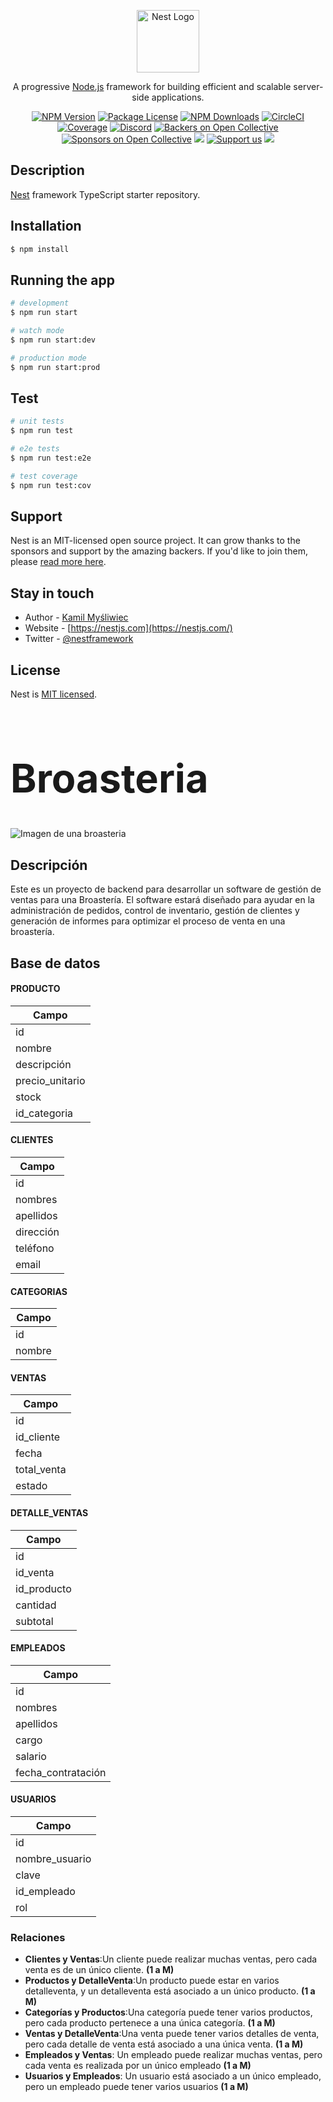 <p align="center">
  <a href="http://nestjs.com/" target="blank"><img src="https://nestjs.com/img/logo-small.svg" width="100" alt="Nest Logo" /></a>
</p>

[circleci-image]: https://img.shields.io/circleci/build/github/nestjs/nest/master?token=abc123def456
[circleci-url]: https://circleci.com/gh/nestjs/nest

  <p align="center">A progressive <a href="http://nodejs.org" target="_blank">Node.js</a> framework for building efficient and scalable server-side applications.</p>
    <p align="center">
<a href="https://www.npmjs.com/~nestjscore" target="_blank"><img src="https://img.shields.io/npm/v/@nestjs/core.svg" alt="NPM Version" /></a>
<a href="https://www.npmjs.com/~nestjscore" target="_blank"><img src="https://img.shields.io/npm/l/@nestjs/core.svg" alt="Package License" /></a>
<a href="https://www.npmjs.com/~nestjscore" target="_blank"><img src="https://img.shields.io/npm/dm/@nestjs/common.svg" alt="NPM Downloads" /></a>
<a href="https://circleci.com/gh/nestjs/nest" target="_blank"><img src="https://img.shields.io/circleci/build/github/nestjs/nest/master" alt="CircleCI" /></a>
<a href="https://coveralls.io/github/nestjs/nest?branch=master" target="_blank"><img src="https://coveralls.io/repos/github/nestjs/nest/badge.svg?branch=master#9" alt="Coverage" /></a>
<a href="https://discord.gg/G7Qnnhy" target="_blank"><img src="https://img.shields.io/badge/discord-online-brightgreen.svg" alt="Discord"/></a>
<a href="https://opencollective.com/nest#backer" target="_blank"><img src="https://opencollective.com/nest/backers/badge.svg" alt="Backers on Open Collective" /></a>
<a href="https://opencollective.com/nest#sponsor" target="_blank"><img src="https://opencollective.com/nest/sponsors/badge.svg" alt="Sponsors on Open Collective" /></a>
  <a href="https://paypal.me/kamilmysliwiec" target="_blank"><img src="https://img.shields.io/badge/Donate-PayPal-ff3f59.svg"/></a>
    <a href="https://opencollective.com/nest#sponsor"  target="_blank"><img src="https://img.shields.io/badge/Support%20us-Open%20Collective-41B883.svg" alt="Support us"></a>
  <a href="https://twitter.com/nestframework" target="_blank"><img src="https://img.shields.io/twitter/follow/nestframework.svg?style=social&label=Follow"></a>
</p>
  <!--[![Backers on Open Collective](https://opencollective.com/nest/backers/badge.svg)](https://opencollective.com/nest#backer)
  [![Sponsors on Open Collective](https://opencollective.com/nest/sponsors/badge.svg)](https://opencollective.com/nest#sponsor)-->

## Description


[Nest](https://github.com/nestjs/nest) framework TypeScript starter repository.

## Installation

```bash
$ npm install
```

## Running the app

```bash
# development
$ npm run start

# watch mode
$ npm run start:dev

# production mode
$ npm run start:prod
```

## Test

```bash
# unit tests
$ npm run test

# e2e tests
$ npm run test:e2e

# test coverage
$ npm run test:cov
```

## Support

Nest is an MIT-licensed open source project. It can grow thanks to the sponsors and support by the amazing backers. If you'd like to join them, please [read more here](https://docs.nestjs.com/support).

## Stay in touch

- Author - [Kamil Myśliwiec](https://kamilmysliwiec.com)
- Website - [https://nestjs.com](https://nestjs.com/)
- Twitter - [@nestframework](https://twitter.com/nestframework)

## License
Nest is [MIT licensed](LICENSE).








<p align="center">
  <h1 style="font-size: 4.5em;">Broasteria</h1>
</p>



![Imagen de una broasteria](https://cdn.pixabay.com/photo/2021/07/17/00/56/broaster-6472037_1280.jpg)


## Descripción
Este es un proyecto de backend para desarrollar un software de gestión de ventas para una Broastería. El software estará diseñado para ayudar en la administración de pedidos, control de inventario, gestión de clientes y generación de informes para optimizar el proceso de venta en una broastería.

## Base de datos



#### PRODUCTO
| Campo                        
|-----------------
| id                    
| nombre                
| descripción        
| precio_unitario 
| stock                    
| id_categoria             

#### CLIENTES
| Campo                  
|------------
| id               
| nombres            
| apellidos     
| dirección       
| teléfono     
| email       

#### CATEGORIAS
| Campo                
|-------------
| id                
| nombre          


#### VENTAS
| Campo                     
|--------------
| id                
| id_cliente            
| fecha             
| total_venta         
| estado       
#### DETALLE_VENTAS
| Campo                    
|-------------
| id                 
| id_venta               
| id_producto            
| cantidad            
| subtotal      

#### EMPLEADOS
| Campo                   
|------------------
| id                        
| nombres                
| apellidos             
| cargo                  
| salario                 
| fecha_contratación     

#### USUARIOS
| Campo                          
|---------------
| id                     
| nombre_usuario           
| clave                      
| id_empleado        
| rol                    

### Relaciones

- **Clientes y Ventas**:Un cliente puede realizar muchas ventas, pero cada venta es de un único cliente.  **(1 a M)**
- **Productos y DetalleVenta**:Un producto puede estar en varios detalleventa, y un detalleventa está asociado a un único producto. **(1 a M)**
- **Categorías y Productos**:Una categoría puede tener varios productos, pero cada producto pertenece a una única categoría. **(1 a M)**
- **Ventas y DetalleVenta**:Una venta puede tener varios detalles de venta, pero cada detalle de venta está asociado a una única venta. **(1 a M)**
- **Empleados y Ventas**: Un empleado puede realizar muchas ventas, pero cada venta es realizada por un único empleado **(1 a M)**
- **Usuarios y Empleados**: Un usuario está asociado a un único empleado, pero un empleado puede tener varios usuarios  **(1 a M)**


